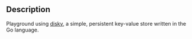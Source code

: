 ## Description

Playground using [diskv](https://github.com/peterbourgon/diskv), a simple, persistent key-value store written in the Go language.